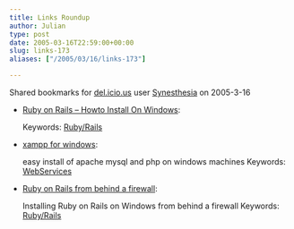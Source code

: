 ```yaml
---
title: Links Roundup
author: Julian
type: post
date: 2005-03-16T22:59:00+00:00
slug: links-173 
aliases: ["/2005/03/16/links-173"]

---
```

Shared bookmarks for [del.icio.us][1] user  [Synesthesia][2] on 2005-3-16

  * [Ruby on Rails &#8211; Howto Install On Windows][3]:
   
    Keywords: [Ruby/Rails][4]
  * [xampp for windows][5]:
  
    easy install of apache mysql and php on windows machines Keywords: [WebServices][6]
  * [Ruby on Rails from behind a firewall][7]:
  
    Installing Ruby on Rails on Windows from behind a firewall Keywords: [Ruby/Rails][4]

 [1]: https://del.icio.us/
 [2]: https://del.icio.us/synesthesia
 [3]: https://wiki.rubyonrails.com/rails/show/HowtoInstallOnWindows "https://wiki.rubyonrails.com/rails/show/HowtoInstallOnWindows"
 [4]: https://del.icio.us/synesthesia/Ruby/Rails
 [5]: https://www.apachefriends.org/en/xampp-windows.html "https://www.apachefriends.org/en/xampp-windows.html"
 [6]: https://del.icio.us/synesthesia/WebServices
 [7]: https://www.revividus.net/index.php?option=com_content "https://www.revividus.net/index.php?option=com_content"